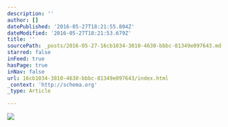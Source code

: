 ```yaml
---
description: ''
author: []
datePublished: '2016-05-27T18:21:55.804Z'
dateModified: '2016-05-27T18:21:53.679Z'
title: ''
sourcePath: _posts/2016-05-27-16cb1034-3810-4630-bbbc-81349e097643.md
starred: false
inFeed: true
hasPage: true
inNav: false
url: 16cb1034-3810-4630-bbbc-81349e097643/index.html
_context: 'http://schema.org'
_type: Article

---
```

![](https://the-grid-user-content.s3-us-west-2.amazonaws.com/f8e8b68a-5a1e-4ab6-8e78-da6b8bcde48a.jpg)
